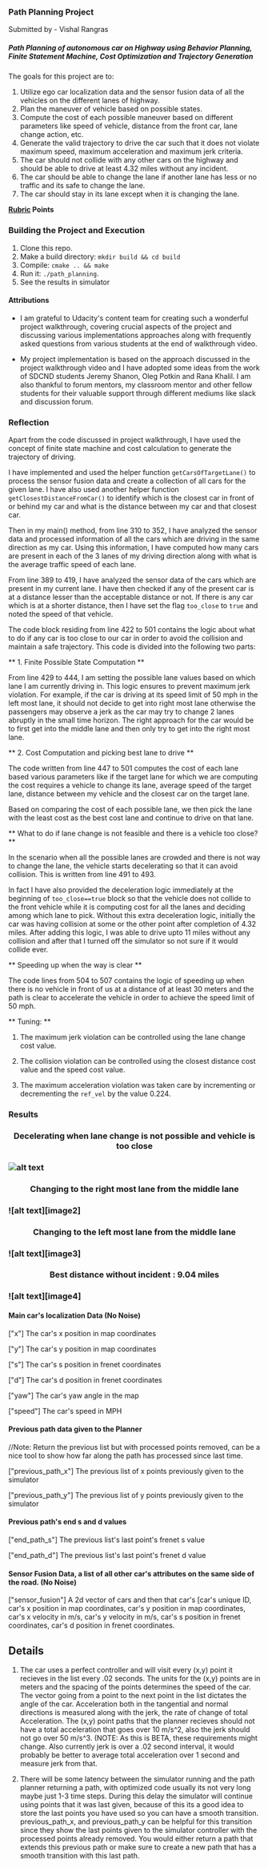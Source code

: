 ### Path Planning Project ###

Submitted by - Vishal Rangras

##### Path Planning of autonomous car on Highway using Behavior Planning, Finite Statement Machine, Cost Optimization and Trajectory Generation #####

The goals for this project are to:

1. Utilize ego car localization data and the sensor fusion data of all the vehicles on the different lanes of highway.
2. Plan the maneuver of vehicle based on possible states.
3. Compute the cost of each possible maneuver based on different parameters like speed of vehicle, distance from the front car, lane change action, etc. 
4. Generate the valid trajectory to drive the car such that it does not violate maximum speed, maximum acceleration and maximum jerk criteria.
5. The car should not collide with any other cars on the highway and should be able to drive at least 4.32 miles without any incident.
6. The car should be able to change the lane if another lane has less or no traffic and its safe to change the lane.
7. The car should stay in its lane except when it is changing the lane.

**[Rubric](https://review.udacity.com/#!/rubrics/1020/view) Points**

### Building the Project and Execution ###

1. Clone this repo.
2. Make a build directory: `mkdir build && cd build`
3. Compile: `cmake .. && make`
4. Run it: `./path_planning`.
5. See the results in simulator

#### Attributions ####

* I am grateful to Udacity's content team for creating such a wonderful project walkthrough, covering crucial aspects of the project and discussing various implementations approaches along with frequently asked questions from various students at the end of walkthrough video.

* My project implementation is based on the approach discussed in the project walkthrough video and I have adopted some ideas from the work of SDCND students Jeremy Shanon, Oleg Potkin and Rana Khalil. I am also thankful to forum mentors, my classroom mentor and other fellow students for their valuable support through different mediums like slack and discussion forum.

### Reflection ###

Apart from the code discussed in project walkthrough, I have used the concept of finite state machine and cost calculation to generate the trajectory of driving.

I have implemented and used the helper function `getCarsOfTargetLane()` to process the sensor fusion data and create a collection of all cars for the given lane. I have also used another helper function `getClosestDistanceFromCar()` to identify which is the closest car in front of or behind my car and what is the distance between my car and that closest car.

Then in my main() method, from line 310 to 352, I have analyzed the sensor data and processed information of all the cars which are driving in the same direction as my car. Using this information, I have computed how many cars are present in each of the 3 lanes of my driving direction along with what is the average traffic speed of each lane.

From line 389 to 419, I have analyzed the sensor data of the cars which are present in my current lane. I have then checked if any of the present car is at a distance lesser than the acceptable distance or not. If there is any car which is at a shorter distance, then I have set the flag `too_close` to `true` and noted the speed of that vehicle.

The code block residing from line 422 to 501 contains the logic about what to do if any car is too close to our car in order to avoid the collision and maintain a safe trajectory. This code is divided into the following two parts:

** 1. Finite Possible State Computation **

From line 429 to 444, I am setting the possible lane values based on which lane I am currently driving in. This logic ensures to prevent maximum jerk violation. For example, if the car is driving at its speed limit of 50 mph in the left most lane, it should not decide to get into right most lane otherwise the passengers may observe a jerk as the car may try to change 2 lanes abruptly in the small time horizon. The right approach for the car would be to first get into the middle lane and then only try to get into the right most lane.

** 2. Cost Computation and picking best lane to drive **

The code written from line 447 to 501 computes the cost of each lane based various parameters like if the target lane for which we are computing the cost requires a vehicle to change its lane, average speed of the target lane, distance between my vehicle and the closest car on the target lane.

Based on comparing the cost of each possible lane, we then pick the lane with the least cost as the best cost lane and continue to drive on that lane.

** What to do if lane change is not feasible and there is a vehicle too close? **

In the scenario when all the possible lanes are crowded and there is not way to change the lane, the vehicle starts decelerating so that it can avoid collision. This is written from line 491 to 493.  

In fact I have also provided the deceleration logic immediately at the beginning of `too_close==true` block so that the vehicle does not collide to the front vehicle while it is computing cost for all the lanes and deciding among which lane to pick. Without this extra deceleration logic, initially the car was having collision at some or the other point after completion of 4.32 miles. After adding this logic, I was able to drive upto 11 miles without any collision and after that I turned off the simulator so not sure if it would collide ever.

** Speeding up when the way is clear **

The code lines from 504 to 507 contains the logic of speeding up when there is no vehicle in front of us at a distance of at least 30 meters and the path is clear to accelerate the vehicle in order to achieve the speed limit of 50 mph.

** Tuning: **

1. The maximum jerk violation can be controlled using the lane change cost value.

2. The collision violation can be controlled using the closest distance cost value and the speed cost value.

3. The maximum acceleration violation was taken care by incrementing or decrementing the `ref_vel` by the value 0.224. 

### Results ###

[image1]: ./img/SS1.png "Result 1"

[image1]: ./img/SS2.png "Result 2"

[image1]: ./img/SS3.png "Result 3"

[image1]: ./img/SS4.png "Result 4"


<h3 align="center"> Decelerating when lane change is not possible and vehicle is too close <h3>

![alt text][image1]


<h3 align="center"> Changing to the right most lane from the middle lane <h3>

![alt text][image2]


<h3 align="center"> Changing to the left most lane from the middle lane <h3>

![alt text][image3]


<h3 align="center"> Best distance without incident : 9.04 miles <h3>

![alt text][image4]


#### Main car's localization Data (No Noise)

["x"] The car's x position in map coordinates

["y"] The car's y position in map coordinates

["s"] The car's s position in frenet coordinates

["d"] The car's d position in frenet coordinates

["yaw"] The car's yaw angle in the map

["speed"] The car's speed in MPH

#### Previous path data given to the Planner

//Note: Return the previous list but with processed points removed, can be a nice tool to show how far along
the path has processed since last time. 

["previous_path_x"] The previous list of x points previously given to the simulator

["previous_path_y"] The previous list of y points previously given to the simulator

#### Previous path's end s and d values 

["end_path_s"] The previous list's last point's frenet s value

["end_path_d"] The previous list's last point's frenet d value

#### Sensor Fusion Data, a list of all other car's attributes on the same side of the road. (No Noise)

["sensor_fusion"] A 2d vector of cars and then that car's [car's unique ID, car's x position in map coordinates, car's y position in map coordinates, car's x velocity in m/s, car's y velocity in m/s, car's s position in frenet coordinates, car's d position in frenet coordinates. 

## Details

1. The car uses a perfect controller and will visit every (x,y) point it recieves in the list every .02 seconds. The units for the (x,y) points are in meters and the spacing of the points determines the speed of the car. The vector going from a point to the next point in the list dictates the angle of the car. Acceleration both in the tangential and normal directions is measured along with the jerk, the rate of change of total Acceleration. The (x,y) point paths that the planner recieves should not have a total acceleration that goes over 10 m/s^2, also the jerk should not go over 50 m/s^3. (NOTE: As this is BETA, these requirements might change. Also currently jerk is over a .02 second interval, it would probably be better to average total acceleration over 1 second and measure jerk from that.

2. There will be some latency between the simulator running and the path planner returning a path, with optimized code usually its not very long maybe just 1-3 time steps. During this delay the simulator will continue using points that it was last given, because of this its a good idea to store the last points you have used so you can have a smooth transition. previous_path_x, and previous_path_y can be helpful for this transition since they show the last points given to the simulator controller with the processed points already removed. You would either return a path that extends this previous path or make sure to create a new path that has a smooth transition with this last path.

